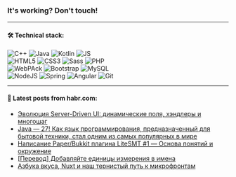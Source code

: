 ### It's working? Don't touch!

---

#### 🛠️ Technical stack:

![C++](https://img.shields.io/badge/C++-informational?logo=c%2B%2B&style=flat&logoColor=white&color=9C033A)
![Java](https://img.shields.io/badge/Java-informational?logo=java&style=flat&logoColor=white&color=007396)
![Kotlin](https://img.shields.io/badge/Kotlin-informational?logo=Kotlin&style=flat&logoColor=white&color=0095D5)
![JS](https://img.shields.io/badge/JS-informational?logo=javaScript&style=flat&logoColor=black&color=F7Df1E) <br>
![HTML5](https://img.shields.io/badge/HTML5-informational?logo=html5&style=flat&logoColor=white&color=E34F26)
![CSS3](https://img.shields.io/badge/CSS3-informational?logo=css3&style=flat&logoColor=white&color=157286)
![Sass](https://img.shields.io/badge/Saas-informational?logo=sass&style=flat&logoColor=white&color=hotpink)
![PHP](https://img.shields.io/badge/PHP-informational?logo=php&style=flat&logoColor=white&color=777BB4) <br>
![WebPAck](https://img.shields.io/badge/WebPack-informational?logo=webPack&style=flat&logoColor=white&color=FF6F00)
![Bootstrap](https://img.shields.io/badge/Bootstrap-informational?logo=Bootstrap&style=flat&logoColor=white&color=7952B3)
![MySQL](https://img.shields.io/badge/MySQL-informational?logo=MySQL&style=flat&logoColor=white&color=00f) <br>
![NodeJS](https://img.shields.io/badge/NodeJS-informational?logo=node.js&style=flat&logoColor=white&color=43853D)
![Spring](https://img.shields.io/badge/Spring-informational?logo=Spring&style=flat&logoColor=white&color=0A9EDC)
![Angular](https://img.shields.io/badge/Vue-informational?logo=vue.js&style=flat&logoColor=white&color=red)
![Git](https://img.shields.io/badge/Git-informational?logo=git&style=flat&logoColor=white&color=darkorange)

___

#### 💬 Latest posts from habr.com:

<!-- BLOG-POST-LIST:START -->
- [Эволюция Server-Driven UI: динамические поля, хэндлеры и многошаг](https://habr.com/ru/post/668754/?utm_source=habrahabr&utm_medium=rss&utm_campaign=668754)
- [Java — 27! Как язык программирования, предназначенный для бытовой техники, стал одним из самых популярных в мире](https://habr.com/ru/post/668852/?utm_source=habrahabr&utm_medium=rss&utm_campaign=668852)
- [Написание Paper/Bukkit плагина LiteSMT #1 — Основа понятий и окружение](https://habr.com/ru/post/668836/?utm_source=habrahabr&utm_medium=rss&utm_campaign=668836)
- [[Перевод] Добавляйте единицы измерения в имена](https://habr.com/ru/post/668832/?utm_source=habrahabr&utm_medium=rss&utm_campaign=668832)
- [Азбука вкуса, Nuxt и наш тернистый путь к микрофронтам](https://habr.com/ru/post/663260/?utm_source=habrahabr&utm_medium=rss&utm_campaign=663260)
<!-- BLOG-POST-LIST:END -->
